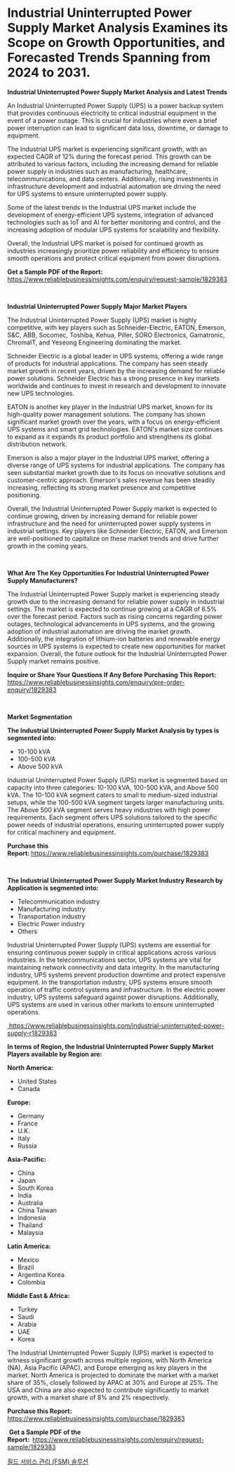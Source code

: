 <p><h1>Industrial Uninterrupted Power Supply Market Analysis Examines its Scope on Growth Opportunities, and Forecasted Trends Spanning from 2024 to 2031.</h1></p><p><strong>Industrial Uninterrupted Power Supply Market Analysis and Latest Trends</strong></p>
<p><p>An Industrial Uninterrupted Power Supply (UPS) is a power backup system that provides continuous electricity to critical industrial equipment in the event of a power outage. This is crucial for industries where even a brief power interruption can lead to significant data loss, downtime, or damage to equipment.</p><p>The Industrial UPS market is experiencing significant growth, with an expected CAGR of 12% during the forecast period. This growth can be attributed to various factors, including the increasing demand for reliable power supply in industries such as manufacturing, healthcare, telecommunications, and data centers. Additionally, rising investments in infrastructure development and industrial automation are driving the need for UPS systems to ensure uninterrupted power supply.</p><p>Some of the latest trends in the Industrial UPS market include the development of energy-efficient UPS systems, integration of advanced technologies such as IoT and AI for better monitoring and control, and the increasing adoption of modular UPS systems for scalability and flexibility.</p><p>Overall, the Industrial UPS market is poised for continued growth as industries increasingly prioritize power reliability and efficiency to ensure smooth operations and protect critical equipment from power disruptions.</p></p>
<p><strong>Get a Sample PDF of the Report:&nbsp;</strong> <a href="https://www.reliablebusinessinsights.com/enquiry/request-sample/1829383">https://www.reliablebusinessinsights.com/enquiry/request-sample/1829383</a></p>
<p>&nbsp;</p>
<p><strong>Industrial Uninterrupted Power Supply Major Market Players</strong></p>
<p><p>The Industrial Uninterrupted Power Supply (UPS) market is highly competitive, with key players such as Schneider-Electric, EATON, Emerson, S&C, ABB, Socomec, Toshiba, Kehua, Piller, SORO Electronics, Gamatronic, ChromaIT, and Yeseong Engineering dominating the market. </p><p>Schneider Electric is a global leader in UPS systems, offering a wide range of products for industrial applications. The company has seen steady market growth in recent years, driven by the increasing demand for reliable power solutions. Schneider Electric has a strong presence in key markets worldwide and continues to invest in research and development to innovate new UPS technologies.</p><p>EATON is another key player in the Industrial UPS market, known for its high-quality power management solutions. The company has shown significant market growth over the years, with a focus on energy-efficient UPS systems and smart grid technologies. EATON's market size continues to expand as it expands its product portfolio and strengthens its global distribution network.</p><p>Emerson is also a major player in the Industrial UPS market, offering a diverse range of UPS systems for industrial applications. The company has seen substantial market growth due to its focus on innovative solutions and customer-centric approach. Emerson's sales revenue has been steadily increasing, reflecting its strong market presence and competitive positioning.</p><p>Overall, the Industrial Uninterrupted Power Supply market is expected to continue growing, driven by increasing demand for reliable power infrastructure and the need for uninterrupted power supply systems in industrial settings. Key players like Schneider Electric, EATON, and Emerson are well-positioned to capitalize on these market trends and drive further growth in the coming years.</p></p>
<p>&nbsp;</p>
<p><strong>What Are The Key Opportunities For Industrial Uninterrupted Power Supply Manufacturers?</strong></p>
<p><p>The Industrial Uninterrupted Power Supply market is experiencing steady growth due to the increasing demand for reliable power supply in industrial settings. The market is expected to continue growing at a CAGR of 6.5% over the forecast period. Factors such as rising concerns regarding power outages, technological advancements in UPS systems, and the growing adoption of industrial automation are driving the market growth. Additionally, the integration of lithium-ion batteries and renewable energy sources in UPS systems is expected to create new opportunities for market expansion. Overall, the future outlook for the Industrial Uninterrupted Power Supply market remains positive.</p></p>
<p><strong>Inquire or Share Your Questions If Any Before Purchasing This Report:</strong> <a href="https://www.reliablebusinessinsights.com/enquiry/pre-order-enquiry/1829383">https://www.reliablebusinessinsights.com/enquiry/pre-order-enquiry/1829383</a></p>
<p>&nbsp;</p>
<p><strong>Market Segmentation</strong></p>
<p><strong>The Industrial Uninterrupted Power Supply Market Analysis by types is segmented into:</strong></p>
<p><ul><li>10-100 kVA</li><li>100-500 kVA</li><li>Above 500 kVA</li></ul></p>
<p><p>Industrial Uninterrupted Power Supply (UPS) market is segmented based on capacity into three categories: 10-100 kVA, 100-500 kVA, and Above 500 kVA. The 10-100 kVA segment caters to small to medium-sized industrial setups, while the 100-500 kVA segment targets larger manufacturing units. The Above 500 kVA segment serves heavy industries with high power requirements. Each segment offers UPS solutions tailored to the specific power needs of industrial operations, ensuring uninterrupted power supply for critical machinery and equipment.</p></p>
<p><strong>Purchase this Report:&nbsp;</strong><a href="https://www.reliablebusinessinsights.com/purchase/1829383">https://www.reliablebusinessinsights.com/purchase/1829383</a></p>
<p>&nbsp;</p>
<p><strong>The Industrial Uninterrupted Power Supply Market Industry Research by Application is segmented into:</strong></p>
<p><ul><li>Telecommunication industry</li><li>Manufacturing industry</li><li>Transportation industry</li><li>Electric Power industry</li><li>Others</li></ul></p>
<p><p>Industrial Uninterrupted Power Supply (UPS) systems are essential for ensuring continuous power supply in critical applications across various industries. In the telecommunications sector, UPS systems are vital for maintaining network connectivity and data integrity. In the manufacturing industry, UPS systems prevent production downtime and protect expensive equipment. In the transportation industry, UPS systems ensure smooth operation of traffic control systems and infrastructure. In the electric power industry, UPS systems safeguard against power disruptions. Additionally, UPS systems are used in various other markets to ensure uninterrupted operations.</p></p>
<p><a href="https://www.reliablebusinessinsights.com/industrial-uninterrupted-power-supply-r1829383">&nbsp;https://www.reliablebusinessinsights.com/industrial-uninterrupted-power-supply-r1829383</a></p>
<p><strong>In terms of Region, the Industrial Uninterrupted Power Supply Market Players available by Region are:</strong></p>
<p>
    <p> <strong> North America: </strong>
        <ul>
            <li>United States</li>
            <li>Canada</li>
        </ul>
        </p> 
    <p> <strong> Europe: </strong>
        <ul>
            <li>Germany</li>
            <li>France</li>
            <li>U.K.</li>
            <li>Italy</li>
            <li>Russia</li>
        </ul>
        </p> 
    <p> <strong> Asia-Pacific: </strong>
        <ul>
            <li>China</li>
            <li>Japan</li>
            <li>South Korea</li>
            <li>India</li>
            <li>Australia</li>
            <li>China Taiwan</li>
            <li>Indonesia</li>
            <li>Thailand</li>
            <li>Malaysia</li>
        </ul>
        </p> 
    <p> <strong> Latin America: </strong>
        <ul>
            <li>Mexico</li>
            <li>Brazil</li>
            <li>Argentina Korea</li>
            <li>Colombia</li>
        </ul>
        </p> 
    <p> <strong> Middle East & Africa: </strong>
        <ul>
            <li>Turkey</li>
            <li>Saudi</li>
            <li>Arabia</li>
            <li>UAE</li>
            <li>Korea</li>
        </ul>
    </p>
    </p>
<p><p>The Industrial Uninterrupted Power Supply (UPS) market is expected to witness significant growth across multiple regions, with North America (NA), Asia Pacific (APAC), and Europe emerging as key players in the market. North America is projected to dominate the market with a market share of 35%, closely followed by APAC at 30% and Europe at 25%. The USA and China are also expected to contribute significantly to market growth, with a market share of 8% and 2% respectively.</p></p>
<p><strong>Purchase this Report: </strong><a href="https://www.reliablebusinessinsights.com/purchase/1829383">https://www.reliablebusinessinsights.com/purchase/1829383</a></p>
<p>&nbsp;<strong>Get a Sample PDF of the Report:&nbsp;&nbsp;</strong><a href="https://www.reliablebusinessinsights.com/enquiry/request-sample/1829383">https://www.reliablebusinessinsights.com/enquiry/request-sample/1829383</a></p>
<p><strong></strong></p>
<p><p><a href="https://github.com/bossladyaries0/Market-Research-Report-List-1/blob/main/1327758155329.md">필드 서비스 관리 (FSM) 솔루션</a></p></p>